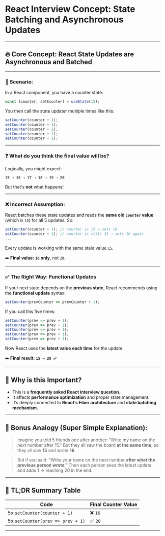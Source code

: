 
# React Interview Concept: State Batching and Asynchronous Updates

---

## 🔥 **Core Concept: React State Updates are Asynchronous and Batched**

---

### 🚨 **Scenario:**

In a React component, you have a counter state:

```jsx
const [counter, setCounter] = useState(15);
```

You then call the state updater multiple times like this:

```jsx
setCounter(counter + 1);
setCounter(counter + 1);
setCounter(counter + 1);
setCounter(counter + 1);
setCounter(counter + 1);
```

---

### ❓ **What do you think the final value will be?**

Logically, you might expect:

```
15 → 16 → 17 → 18 → 19 → 20
```

But that's **not** what happens!

---

### ❌ **Incorrect Assumption:**

React batches these state updates and reads the **same old `counter` value** (which is `15`) for all 5 updates. So:

```jsx
setCounter(counter + 1); // counter is 15 → sets 16
setCounter(counter + 1); // counter is still 15 → sets 16 again
...
```

Every update is working with the same stale value `15`.

➡️ **Final value: `16` only**, not `20`.

---

### ✅ **The Right Way: Functional Updates**

If your next state depends on the **previous state**, React recommends using the **functional update** syntax:

```jsx
setCounter(prevCounter => prevCounter + 1);
```

If you call this five times:

```jsx
setCounter(prev => prev + 1);
setCounter(prev => prev + 1);
setCounter(prev => prev + 1);
setCounter(prev => prev + 1);
setCounter(prev => prev + 1);
```

Now React uses the **latest value each time** for the update.

➡️ **Final result: `15 → 20 ✅`**

---

## 🤔 **Why is this Important?**

* This is a **frequently asked React interview question**.
* It affects **performance optimization** and proper state management.
* It’s deeply connected to **React’s Fiber architecture** and **state batching mechanism**.

---

## 🔄 **Bonus Analogy (Super Simple Explanation):**

> Imagine you told 5 friends one after another:
> "Write my name on the *next* number after 15."
> But they all saw the board **at the same time**, so they all saw **15** and wrote **16**.

> But if you said:
> "Write your name on the next number **after what the previous person wrote**,"
> Then each person sees the latest update and adds 1 → reaching 20 in the end.

---

## 📌 **TL;DR Summary Table**

| Code                              | Final Counter Value |
| --------------------------------- | ------------------- |
| 5x `setCounter(counter + 1)`      | ❌ `16`              |
| 5x `setCounter(prev => prev + 1)` | ✅ `20`              |

---
